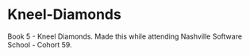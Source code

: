 # Kneel-Diamonds
Book 5 - Kneel Diamonds.
Made this while attending Nashville Software School - Cohort 59.
